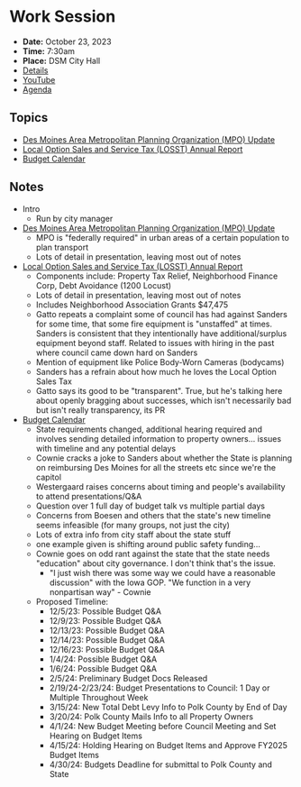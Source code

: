# Work Session

- **Date:** October 23, 2023
- **Time:** 7:30am
- **Place:** DSM City Hall
- [Details](https://www.dsm.city/citycouncil_detail_T60_R2495.php)
- [YouTube](https://www.youtube.com/watch?v=Vkx0GpoG9fI)
- [Agenda](https://councildocs.dsm.city/agendas/2023/20231023CouncilWorkSession.pdf)

## Topics

- [Des Moines Area Metropolitan Planning Organization (MPO) Update](https://www.dsm.city/document_center/City%20Clerk/Work%20Sessions/2023/MPO%20Update.pdf)
- [Local Option Sales and Service Tax (LOSST) Annual Report](https://www.dsm.city/document_center/City%20Clerk/Work%20Sessions/2023/FY2023%20Local%20Option%20Sales%20and%20Services%20Tax%20Expediture%20Report.pdf)
- [Budget Calendar](https://www.dsm.city/document_center/City%20Clerk/Work%20Sessions/2023/Council%20Budget%20Calendar.pdf)

## Notes

- Intro
    - Run by city manager
- [Des Moines Area Metropolitan Planning Organization (MPO) Update](https://www.dsm.city/document_center/City%20Clerk/Work%20Sessions/2023/MPO%20Update.pdf)
    - MPO is "federally required" in urban areas of a certain population to plan transport
    - Lots of detail in presentation, leaving most out of notes
- [Local Option Sales and Service Tax (LOSST) Annual Report](https://www.dsm.city/document_center/City%20Clerk/Work%20Sessions/2023/FY2023%20Local%20Option%20Sales%20and%20Services%20Tax%20Expediture%20Report.pdf)
    - Components include: Property Tax Relief, Neighborhood Finance Corp, Debt Avoidance (1200 Locust)
    - Lots of detail in presentation, leaving most out of notes
    - Includes Neighborhood Association Grants $47,475
    - Gatto repeats a complaint some of council has had against Sanders for some time, that some fire equipment is "unstaffed" at times. Sanders is consistent that they intentionally have additional/surplus equipment beyond staff. Related to issues with hiring in the past where council came down hard on Sanders
    - Mention of equipment like Police Body-Worn Cameras (bodycams)
    - Sanders has a refrain about how much he loves the Local Option Sales Tax
    - Gatto says its good to be "transparent". True, but he's talking here about openly bragging about successes, which isn't necessarily bad but isn't really transparency, its PR
- [Budget Calendar](https://www.dsm.city/document_center/City%20Clerk/Work%20Sessions/2023/Council%20Budget%20Calendar.pdf)
    - State requirements changed, additional hearing required and involves sending detailed information to property owners... issues with timeline and any potential delays
    - Cownie cracks a joke to Sanders about whether the State is planning on reimbursing Des Moines for all the streets etc since we're the capitol
    - Westergaard raises concerns about timing and people's availability to attend presentations/Q&A
    - Question over 1 full day of budget talk vs multiple partial days
    - Concerns from Boesen and others that the state's new timeline seems infeasible (for many groups, not just the city)
    - Lots of extra info from city staff about the state stuff
    - one example given is shifting around public safety funding...
    - Cownie goes on odd rant against the state that the state needs "education" about city governance. I don't think that's the issue.
        - "I just wish there was some way we could have a reasonable discussion" with the Iowa GOP. "We function in a very nonpartisan way" - Cownie
    - Proposed Timeline:
        - 12/5/23: Possible Budget Q&A
        - 12/9/23: Possible Budget Q&A
        - 12/13/23: Possible Budget Q&A
        - 12/14/23: Possible Budget Q&A
        - 12/16/23: Possible Budget Q&A
        - 1/4/24: Possible Budget Q&A
        - 1/6/24: Possible Budget Q&A
        - 2/5/24: Preliminary Budget Docs Released
        - 2/19/24-2/23/24: Budget Presentations to Council: 1 Day or Multiple Throughout Week
        - 3/15/24: New Total Debt Levy Info to Polk County by End of Day
        - 3/20/24: Polk County Mails Info to all Property Owners
        - 4/1/24: New Budget Meeting before Council Meeting and Set Hearing on Budget Items
        - 4/15/24: Holding Hearing on Budget Items and Approve FY2025 Budget Items
        - 4/30/24: Budgets Deadline for submittal to Polk County and State
